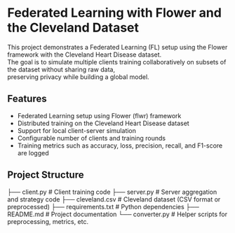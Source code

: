 # Federated Learning with Flower and the Cleveland Dataset

This project demonstrates a Federated Learning (FL) setup using the Flower framework with the Cleveland Heart Disease dataset.  
The goal is to simulate multiple clients training collaboratively on subsets of the dataset without sharing raw data,  
preserving privacy while building a global model.

## Features
- Federated Learning setup using Flower (flwr) framework  
- Distributed training on the Cleveland Heart Disease dataset  
- Support for local client-server simulation  
- Configurable number of clients and training rounds  
- Training metrics such as accuracy, loss, precision, recall, and F1-score are logged  

## Project Structure
├── client.py    # Client training code
├── server.py    # Server aggregation and strategy code
├── cleveland.csv    # Cleveland dataset (CSV format or preprocessed)
├── requirements.txt    # Python dependencies
├── README.md    # Project documentation
└── converter.py    # Helper scripts for preprocessing, metrics, etc.

